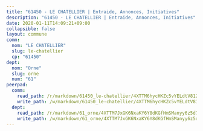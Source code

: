 ```yaml
---
title: "61450 - LE CHATELLIER | Entraide, Annonces, Initiatives"
description: "61450 - LE CHATELLIER | Entraide, Annonces, Initiatives"
date: 2020-01-11T14:09:21+09:00
collapsible: false
layout: commune
comm:
  nom: "LE CHATELLIER"
  slug: le-chatellier
  cp: "61450"
dept:
  nom: "Orne"
  slug: orne
  num: "61"
peerpad:
  comm:
    read_path: /r/markdown/61450_le-chatellier/4XTTM6hycHKZc5vYELdtV812BbYbbhpP6D2DNsAkBvHjrpivc
    write_path: /w/markdown/61450_le-chatellier/4XTTM6hycHKZc5vYELdtV812BbYbbhpP6D2DNsAkBvHjrpivc-K3TgTnnfzoK31KMWwZhe1tDrjWnVxuYqGJD7ykAy6gTZXCmg7Le4jguiUkkWgmhKNA8cXtgFdmpzYMpqgheexjQTSQxrb2Ak5bdktHy9iNRoKnqLu6htvTuPL36uQJ4a8SntmbZS
  dept:
    read_path: /r/markdown/61_orne/4XTTM7JxGK6NxaKY6Y8dKGfHmSManyy6z5d78TaTcUn3zJjy6
    write_path: /w/markdown/61_orne/4XTTM7JxGK6NxaKY6Y8dKGfHmSManyy6z5d78TaTcUn3zJjy6-K3TgUN9f9h2Fmk7w15QXNPtmJYWWDYEB4sLb6BW46ErzRh2NG4TmnnXd3GJfJ3dVSNBE8WudjKbLAy4CD2mQTtYeoUAUzvKztzGsCxcQ4ezpe7WGMgkNubsBkL3vV47Zushr5DqN
---
```


